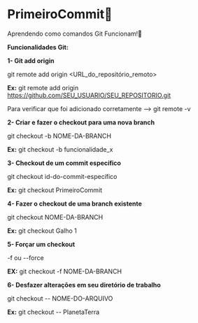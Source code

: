 # PrimeiroCommit🙌
Aprendendo como comandos Git Funcionam!🤔

**Funcionalidades Git:**


**1- Git add origin**

git remote add origin <URL_do_repositório_remoto>

**Ex:** 
git remote add origin https://github.com/SEU_USUARIO/SEU_REPOSITORIO.git

Para verificar que foi adicionado corretamente --> git remote -v


**2- Criar e fazer o checkout para uma nova branch**

git checkout -b NOME-DA-BRANCH

**Ex:**
git checkout -b funcionalidade_x


**3- Checkout de um commit específico**

git checkout id-do-commit-específico

**Ex:**
git checkout PrimeiroCommit

**4- Fazer o checkout de uma branch existente**

git checkout NOME-DA-BRANCH

**Ex:**
git checkout Galho 1

**5- Forçar um checkout**

-f ou --force

**EX:**
git checkout -f NOME-DA-BRANCH

**6- Desfazer alterações em seu diretório de trabalho**

git checkout -- NOME-DO-ARQUIVO

**Ex:**
git checkout -- PlanetaTerra
